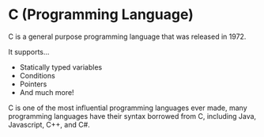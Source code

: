 # C (Programming Language)

C is a general purpose programming language that was released in 1972. 

It supports...

* Statically typed variables 
* Conditions 
* Pointers
* And much more!

C is one of the most influential programming languages ever made, many programming languages have their syntax borrowed from C, including
Java, Javascript, C++, and C#.